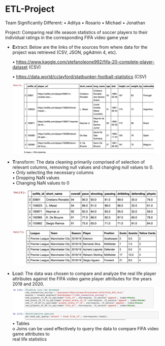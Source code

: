 # ETL-Project

Team Significantly Different:
• Aditya
• Rosario
• Michael
• Jonathan

Project: Comparing real life season statistics of soccer players to their individual ratings in the
corresponding FIFA video game year
* **E**xtract: Below are the links of the sources from where data for the project was retrieved (CSV, JSON, pgAdmin 4, etc).

  • https://www.kaggle.com/stefanoleone992/fifa-20-complete-player-dataset (CSV)

  • https://data.world/cclayford/statbunker-football-statistics (CSV)
  
  ![](Images/Image1.1.png)
  
* **T**ransform: The data cleaning primarily comprised of selection of relevant columns, removing null values and changing null values to 0.\
• Only selecting the necessary columns\
• Dropping NaN values\
• Changing NaN values to 0

  ![](Images/Image2.1.png)
  ![](Images/Image2.2.png)

* **L**oad: The data was chosen to compare and analyze the real life player attributes against the FIFA video game player attributes for the years 2019 and 2020.\
  ![](Images/Image3.png)
  ![](Images/Image4.png)
• Tables\
o Joins can be used effectively to query the data to compare FIFA video game attributes to\
real life statistics
